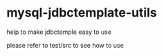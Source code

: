 # mysql-jdbctemplate-utils
help to make jdbctemple easy to use


please refer to test/src to see how to use
